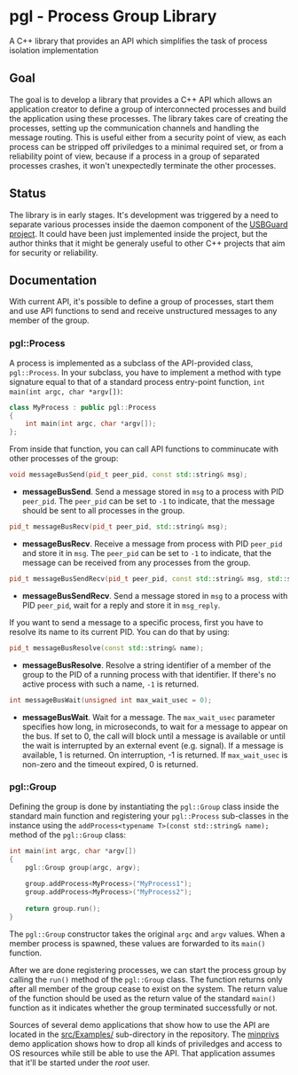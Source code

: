 # pgl - Process Group Library

A C++ library that provides an API which simplifies the task of process isolation implementation

## Goal

The goal is to develop a library that provides a C++ API which allows an application creator to define a group of interconnected processes and build the application using these processes. The library takes care of creating the processes, setting up the communication channels and handling the message routing. This is useful either from a security point of view, as each process can be stripped off priviledges to a minimal required set, or from a reliability point of view, because if a process in a group of separated processes crashes, it won't unexpectedly terminate the other processes.

## Status

The library is in early stages. It's development was triggered by a need to separate various processes inside the daemon component of the [USBGuard project](https://github.com/dkopecek/usbguard). It could have been just implemented inside the project, but the author thinks that it might be generaly useful to other C++ projects that aim for security or reliability.

## Documentation

With current API, it's possible to define a group of processes, start them and use API functions to send and receive unstructured messages to any member of the group.

### pgl::Process

A process is implemented as a subclass of the API-provided class, `pgl::Process`. In your subclass, you have to implement a method with type signature equal to that of a standard process entry-point function, `int main(int argc, char *argv[])`:

```c++
class MyProcess : public pgl::Process
{
    int main(int argc, char *argv[]);
};
```

From inside that function, you can call API functions to comminucate with other processes of the group:

```c++
void messageBusSend(pid_t peer_pid, const std::string& msg);
```
 * __messageBusSend__.
  Send a message stored in `msg` to a process with PID `peer_pid`. The `peer_pid` can be set to `-1` to indicate, that the message should be sent to all processes in the group.

```c++
pid_t messageBusRecv(pid_t peer_pid, std::string& msg);
```
* __messageBusRecv__.
  Receive a message from process with PID `peer_pid` and store it in `msg`. The `peer_pid` can be set to `-1` to indicate, that the message can be received from any processes from the group.

```c++
pid_t messageBusSendRecv(pid_t peer_pid, const std::string& msg, std::string& msg_reply);
```
* __messageBusSendRecv__.
  Send a message stored in `msg` to a process with PID `peer_pid`, wait for a reply and store it in `msg_reply`.

If you want to send a message to a specific process, first you have to resolve its name to its current PID. You can do that by using:

```c++
pid_t messageBusResolve(const std::string& name);
```
* __messageBusResolve__.
  Resolve a string identifier of a member of the group to the PID of a running process with that identifier. If there's no active process with such a name, `-1` is returned.

```c++
int messageBusWait(unsigned int max_wait_usec = 0);
```

* __messageBusWait__.
  Wait for a message. The `max_wait_usec` parameter specifies how long, in microseconds, to wait for a message to appear on the bus. If set to 0, the call will block until a message is available or until the wait is interrupted by an external event (e.g. signal). If a message is available, 1 is returned. On interruption, -1 is returned. If `max_wait_usec` is non-zero and the timeout expired, 0 is returned.

### pgl::Group

Defining the group is done by instantiating the `pgl::Group` class inside the standard main function and registering your `pgl::Process` sub-classes in the instance using the `addProcess<typename T>(const std::string& name);` method of the `pgl::Group` class:

```c++
int main(int argc, char *argv[])
{
    pgl::Group group(argc, argv);
    
    group.addProcess<MyProcess>("MyProcess1");
    group.addProcess<MyProcess>("MyProcess2");
    
    return group.run();
}
```

The `pgl::Group` constructor takes the original `argc` and `argv` values. When a member process is spawned, these values are forwarded to its `main()` function.

After we are done registering processes, we can start the process group by calling the `run()` method of the `pgl::Group` class. The function returns only after all member of the group cease to exist on the system. The return value of the function should be used as the return value of the standard `main()` function as it indicates whether the group terminated successfully or not.

Sources of several demo applications that show how to use the API are located in the [src/Examples/](src/Examples) sub-directory in the repository. The [minprivs](src/Examples/minprivs.cpp) demo application shows how to drop all kinds of priviledges and access to OS resources while still be able to use the API. That application assumes that it'll be started under the *root* user.
